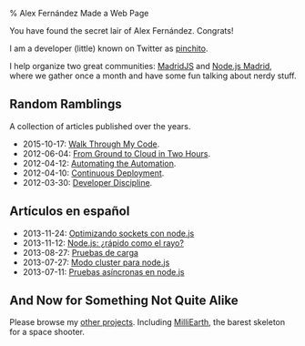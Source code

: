 % Alex Fernández Made a Web Page

You have found the secret lair of Alex Fernández. Congrats!

I am a developer (little) known on Twitter as [pinchito](https://twitter.com/pinchito).

I help organize two great communities: [MadridJS](http://www.meetup.com/es/madridjs/) and [Node.js Madrid](http://www.meetup.com/es/Node-js-Madrid/),
where we gather once a month and have some fun talking about nerdy stuff.

## Random Ramblings

A collection of articles published over the years.

* 2015-10-17: [Walk Through My Code](2015/walk-through-my-code.html).
* 2012-06-04: [From Ground to Cloud in Two Hours](2012/from-ground-to-cloud.html).
* 2012-04-12: [Automating the Automation](2012/automating-the-automation.html).
* 2012-04-10: [Continuous Deployment](2012/continuous-deployment.html).
* 2012-03-30: [Developer Discipline](2012/developer-discipline.html).

## Artículos en español

* 2013-11-24: [Optimizando sockets con node.js](2013/optimizando-sockets.html)
* 2013-11-12: [Node.js: ¿rápido como el rayo?](2013/nodejs-rapido-como-el-rayo.html)
* 2013-08-27: [Pruebas de carga](2013/pruebas-de-carga.html)
* 2013-07-27: [Modo cluster para node.js](2013/modo-cluster.html)
* 2013-07-11: [Pruebas asíncronas en node.js](2013/pruebas-asincronas.html)

## And Now for Something Not Quite Alike

Please browse my [other projects](https://github.com/alexfernandez/).
Including [MilliEarth](http://milliearth.org/), the barest skeleton for a space shooter.

